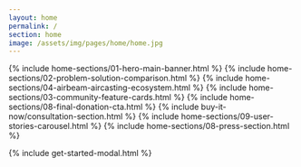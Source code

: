 ```yaml
---
layout: home
permalink: /
section: home
image: /assets/img/pages/home/home.jpg
---
```


{% include home-sections/01-hero-main-banner.html %}
{% include home-sections/02-problem-solution-comparison.html %}
{% include home-sections/04-airbeam-aircasting-ecosystem.html %}
{% include home-sections/03-community-feature-cards.html %}
{% include home-sections/08-final-donation-cta.html %}
{% include buy-it-now/consultation-section.html %}
{% include home-sections/09-user-stories-carousel.html %}
{% include home-sections/08-press-section.html %}

<!-- Include existing modal and scripts -->

{% include get-started-modal.html %}

<!-- User Stories Data for Carousel -->
<script>
  {% assign stories = site.user_stories | where: 'featured', true | sort: "order" %}
  window.userStoriesData = [
    {% for story in stories limit: 6 %}
    {
      title: {{ story.title | jsonify }},
      intro: {{ story.intro | strip_html | jsonify }},
      image: {{ story.image | jsonify }},
      slug: {{ story.slug | jsonify }}
    }{% unless forloop.last %},{% endunless %}
    {% endfor %}
  ];
</script>

<script defer type="text/javascript" src="/assets/js/citations.js"></script>

